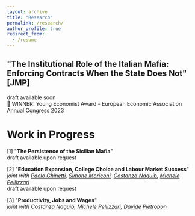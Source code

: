 ```yaml
---
layout: archive
title: "Research"
permalink: /research/
author_profile: true
redirect_from:
  - /resume
---
```


## "The Institutional Role of the Italian Mafia: Enforcing Contracts When the State Does Not" [JMP] 
draft available soon <br />
🔴 WINNER: Young Economist Award - European Economic Association Annual Congress 2023</span>

# Work in Progress 
[1] "**The Persistence of the Sicilian Mafia**" <br />
draft available upon request

[2] "**Education Expansion, College Choice and Labour Market Success**" <br />
*joint with [Paolo Ghinetti](https://ideas.repec.org/e/pgh50.html), [Simone Moriconi](https://www.ieseg.fr/en/faculty-and-research/professor/?id=2877), [Costanza Naguib](https://costanzanaguib.wixsite.com/mysite), [Michele Pellizzari](https://sites.google.com/site/mipellizzari/home?authuser=0)* <br />
draft available upon request

[3] "**Productivity, Jobs and Wages**" <br />
*joint with [Costanza Naguib](https://costanzanaguib.wixsite.com/mysite), [Michele Pellizzari](https://sites.google.com/site/mipellizzari/home?authuser=0), [Davide Pietrobon](https://sites.google.com/view/davide-pietrobon/home)*
